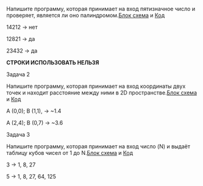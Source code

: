 
Напишите программу, которая принимает на вход пятизначное число и проверяет, является ли оно палиндромом.[Блок схема]() и [Код]()

14212 -> нет

12821 -> да

23432 -> да

__СТРОКИ ИСПОЛЬЗОВАТЬ НЕЛЬЗЯ__

Задача 2

Напишите программу, которая принимает на вход координаты двух точек и находит расстояние между ними в 2D пространстве.[Блок схема]() и [Код]()

A (0,0); B (1,1), -> ~1.4

A (2,4); B (0,7) -> ~3.6

Задача 3

Напишите программу, которая принимает на вход число (N) и выдаёт таблицу кубов чисел от 1 до N.[Блок схема]() и [Код]()

3 -> 1, 8, 27

5 -> 1, 8, 27, 64, 125